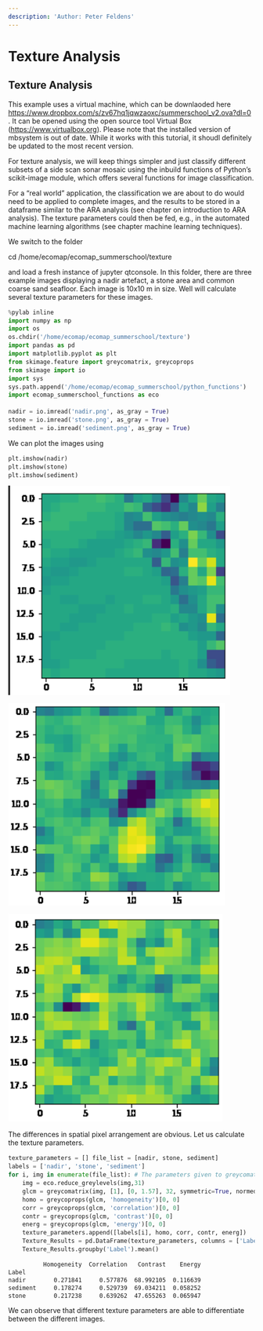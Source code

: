 ```yaml
---
description: 'Author: Peter Feldens'
---
```


# Texture Analysis

## Texture Analysis

This example uses a virtual machine, which can be downlaoded here https://www.dropbox.com/s/zv67hq1jqwzaoxc/summerschool_v2.ova?dl=0 . It can be opened using the open source tool Virtual Box (https://www.virtualbox.org). Please note that the installed version of mbsystem is out of date. While it works with this tutorial, it shoudl definitely be updated to the most recent version.  

For texture analysis, we will keep things simpler and just classify different subsets of a side scan sonar mosaic using the inbuild functions of Python’s scikit-image module, which offers several functions for image classification.

For a “real world” application, the classification we are about to do would need to be applied to complete images, and the results to be stored in a dataframe similar to the ARA analysis \(see chapter on introduction to ARA analysis\). The texture parameters could then be fed, e.g., in the automated machine learning algorithms \(see chapter machine learning techniques\).

We switch to the folder

cd /home/ecomap/ecomap\_summerschool/texture

and load a fresh instance of jupyter qtconsole. In this folder, there are three example images displaying a nadir artefact, a stone area and common coarse sand seafloor. Each image is 10x10 m in size. Well will calculate several texture parameters for these images.

```python
%pylab inline
import numpy as np
import os
os.chdir('/home/ecomap/ecomap_summerschool/texture')
import pandas as pd
import matplotlib.pyplot as plt
from skimage.feature import greycomatrix, greycoprops
from skimage import io
import sys
sys.path.append('/home/ecomap/ecomap_summerschool/python_functions')
import ecomap_summerschool_functions as eco

nadir = io.imread('nadir.png', as_gray = True)
stone = io.imread('stone.png', as_gray = True)
sediment = io.imread('sediment.png', as_gray = True)
```

We can plot the images using

```python
plt.imshow(nadir)
plt.imshow(stone)
plt.imshow(sediment)
```

![](img//image%20%285%29.png)

![](img/image%20%288%29.png)

![](img/image%20%289%29.png)

The differences in spatial pixel arrangement are obvious. Let us calculate the texture parameters. 

```python
texture_parameters = [] file_list = [nadir, stone, sediment] 
labels = ['nadir', 'stone', 'sediment'] 
for i, img in enumerate(file_list): # The parameters given to greycomatrix are img, distance, angle, greylevels 
    img = eco.reduce_greylevels(img,31) 
    glcm = greycomatrix(img, [1], [0, 1.57], 32, symmetric=True, normed=True) 
    homo = greycoprops(glcm, 'homogeneity')[0, 0] 
    corr = greycoprops(glcm, 'correlation')[0, 0] 
    contr = greycoprops(glcm, 'contrast')[0, 0] 
    energ = greycoprops(glcm, 'energy')[0, 0] 
    texture_parameters.append([labels[i], homo, corr, contr, energ]) 
    Texture_Results = pd.DataFrame(texture_parameters, columns = ['Label', 'Homogeneity', 'Correlation', 'Contrast', 'Energy']) 
    Texture_Results.groupby('Label').mean()
```

```text
          Homogeneity  Correlation   Contrast    Energy
Label                                                  
nadir        0.271841     0.577876  68.992105  0.116639
sediment     0.178274     0.529739  69.034211  0.058252
stone        0.217238     0.639262  47.655263  0.065947
```

We can observe that different texture parameters are able to differentiate between the different images.

